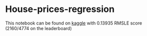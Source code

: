 # House-prices-regression

This notebook can be found on [kaggle](https://www.kaggle.com/code/maximravichev/house-prices-advanced-regression-notebook) with 0.13935 RMSLE score (2160/4774 on the leaderboard)
